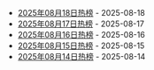 * [2025年08月18日热榜](https://product-daily.haha.ai/posts/20250818) - 2025-08-18
* [2025年08月17日热榜](https://product-daily.haha.ai/posts/20250817) - 2025-08-17
* [2025年08月16日热榜](https://product-daily.haha.ai/posts/20250816) - 2025-08-16
* [2025年08月15日热榜](https://product-daily.haha.ai/posts/20250815) - 2025-08-15
* [2025年08月14日热榜](https://product-daily.haha.ai/posts/20250814) - 2025-08-14
